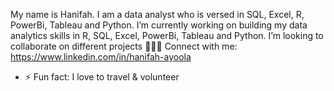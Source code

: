 My name is Hanifah. I am a data analyst who is versed in SQL, Excel, R, PowerBi, Tableau and Python. I’m currently working on building my data analytics skills in R, SQL, Excel, PowerBi, Tableau and Python.
I’m looking to collaborate on different projects
👩🏾‍💻 Connect with me: https://www.linkedin.com/in/hanifah-ayoola

- ⚡ Fun fact: I love to travel & volunteer

<!---
hanifahayoola/hanifahayoola is a ✨ special ✨ repository because its `README.md` (this file) appears on your GitHub profile.
You can click the Preview link to take a look at your changes.
--->
